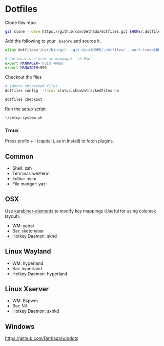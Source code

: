 # Dotfiles

Clone this repo
```bash
git clone --bare https://github.com/Dethada/dotfiles.git $HOME/.dotfiles
```

Add the following to your `.bashrc` and source it.
```bash
alias dotfiles='/usr/bin/git --git-dir=$HOME/.dotfiles/ --work-tree=$HOME'

# optional use nvim as manpager `:h Man`
export MANPAGER='nvim +Man!'
export MANWIDTH=999
```

Checkout the files
```bash
# ignore untracked files
dotfiles config --local status.showUntrackedFiles no

dotfiles checkout
```

Run the setup script
```bash
~/setup-system.sh
```
### Tmux
Press prefix + I (capital i, as in Install) to fetch plugins.

## Common
- Shell: zsh
- Terminal: wezterm
- Editor: nvim
- File manger: yazi

## OSX

Use [karabiner-elements](https://github.com/pqrs-org/Karabiner-Elements) to modify key mappings (Useful for using colemak layout).

- WM: yabai
- Bar: sketchybar
- Hotkey Daemon: skhd

## Linux Wayland
- WM: hyperland
- Bar: hyperland
- Hotkey Daemon: hyperland

## Linux Xserver
- WM: Bspwm
- Bar: Nil
- Hotkey Daemon: sxhkd

## Windows
https://github.com/Dethada/windots

